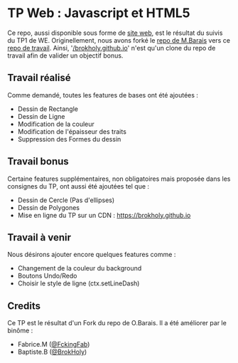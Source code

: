 # TP Web : Javascript et HTML5
Ce repo, aussi disponible sous forme de [site web](https://brokholy.github.io), est le résultat du suivis du TP1 de WE.
Originellement, nous avons forké le [repo de M.Barais](https://github.com/barais/tpWeb) vers ce [repo de travail](https://github.com/BrokHoly/tpWeb).
Ainsi, '[/brokholy.github.io](https://github.com/BrokHoly/brokholy.github.io)' n'est qu'un clone du repo de travail afin de valider un objectif bonus. 

## Travail réalisé
Comme demandé, toutes les features de bases ont été ajoutées : 
- Dessin de Rectangle
- Dessin de Ligne
- Modification de la couleur
- Modification de l'épaisseur des traits
- Suppression des Formes du dessin


## Travail bonus
Certaine features supplémentaires, non obligatoires mais proposée dans les consignes du TP, ont aussi été ajoutées tel que : 
- Dessin de Cercle (Pas d'ellipses)
- Dessin de Polygones
- Mise en ligne du TP sur un CDN : https://brokholy.github.io


## Travail à venir
Nous désirons ajouter encore quelques features comme :
- Changement de la couleur du background
- Boutons Undo/Redo
- Choisir le style de ligne (ctx.setLineDash)



## Credits
Ce TP est le résultat d'un Fork du repo de O.Barais.
Il a été améliorer par le binôme : 
- Fabrice.M ([@FckingFab](https://github.com/FckingFab))
- Baptiste.B ([@BrokHoly](https://github.com/BrokHoly))